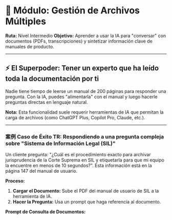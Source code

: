 # 📂 Módulo: Gestión de Archivos Múltiples

**Ruta:** Nivel Intermedio
**Objetivo:** Aprender a usar la IA para "conversar" con documentos (PDFs, transcripciones) y sintetizar información clave de manuales de producto.

---

## ⚡ El Superpoder: Tener un experto que ha leído toda la documentación por ti

Nadie tiene tiempo de leerse un manual de 200 páginas para responder una pregunta. Con la IA, puedes "alimentarla" con el manual y luego hacerle preguntas directas en lenguaje natural.

**Nota:** Esta funcionalidad suele requerir herramientas de IA que permitan la carga de archivos (como ChatGPT Plus, Copilot Pro, Claude, etc.).

---

### 案例 Caso de Éxito TR: Respondiendo a una pregunta compleja sobre "Sistema de Información Legal (SIL)"

Un cliente pregunta: "¿Cuál es el procedimiento exacto para archivar jurisprudencia de la Corte Suprema en SIL y etiquetarla para que mi equipo la encuentre en menos de 10 segundos?". Esta información está en la página 147 del manual de usuario.

**Proceso:**
1.  **Cargar el Documento:** Sube el PDF del manual de usuario de SIL a la herramienta de IA.
2.  **Hacer la Pregunta:** Usa un prompt que haga referencia al documento.

**Prompt de Consulta de Documentos:**
